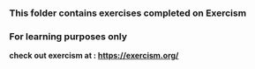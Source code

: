 ### This folder contains exercises completed on Exercism
### For learning purposes only


__check out exercism at : https://exercism.org/__
